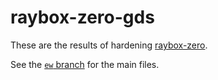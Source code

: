 # raybox-zero-gds

These are the results of hardening [raybox-zero](https://github.com/algofoogle/raybox-zero).

See the [`ew` branch](https://github.com/algofoogle/raybox-zero-gds/tree/ew) for the main files.

